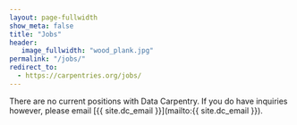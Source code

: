 ```yaml
---
layout: page-fullwidth
show_meta: false
title: "Jobs"
header:
   image_fullwidth: "wood_plank.jpg"
permalink: "/jobs/"
redirect_to:
  - https://carpentries.org/jobs/
---
```



There are no current positions with Data Carpentry. If you do have inquiries however, please email [{{ site.dc_email }}](mailto:{{ site.dc_email }}).

